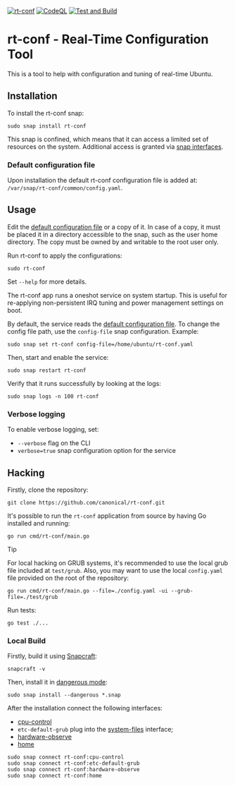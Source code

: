 [![rt-conf](https://snapcraft.io/rt-conf/badge.svg)](https://snapcraft.io/rt-conf)
[![CodeQL](https://github.com/canonical/rt-conf/actions/workflows/github-code-scanning/codeql/badge.svg)](https://github.com/canonical/rt-conf/actions/workflows/github-code-scanning/codeql)
[![Test and Build](https://github.com/canonical/rt-conf/actions/workflows/test.yaml/badge.svg)](https://github.com/canonical/rt-conf/actions/workflows/test.yaml)

# rt-conf - Real-Time Configuration Tool

This is a tool to help with configuration and tuning of real-time Ubuntu.

## Installation

To install the rt-conf snap:

```shell
sudo snap install rt-conf
```

This snap is confined, which means that it can access a limited set of resources on the system.
Additional access is granted via [snap interfaces](https://snapcraft.io/docs/interfaces).


### Default configuration file

Upon installation the default rt-conf configuration file is added at: `/var/snap/rt-conf/common/config.yaml`.

## Usage

Edit the [default configuration file](#default-configuration-file) or a copy of it.
In case of a copy, it must be placed it in a directory accessible to the snap, such as the user home directory.
The copy must be owned by and writable to the root user only.

Run rt-conf to apply the configurations:

```shell
sudo rt-conf
```

Set `--help` for more details.

The rt-conf app runs a oneshot service on system startup.
This is useful for re-applying non-persistent IRQ tuning and power management settings on boot.

By default, the service reads the [default configuration file](#default-configuration-file).
To change the config file path, use the `config-file` snap configuration. Example:

```shell
sudo snap set rt-conf config-file=/home/ubuntu/rt-conf.yaml
```

Then, start and enable the service:

```shell
sudo snap restart rt-conf
```

Verify that it runs successfully by looking at the logs:

```shell
sudo snap logs -n 100 rt-conf
```

### Verbose logging

To enable verbose logging, set:

- `--verbose` flag on the CLI
- `verbose=true` snap configuration option for the service

## Hacking

Firstly, clone the repository:

```shell
git clone https://github.com/canonical/rt-conf.git
```

It's possible to run the `rt-conf` application from source by having Go installed and running:

```shell
go run cmd/rt-conf/main.go
```

> [!TIP]
> For local hacking on GRUB systems, it's recommended to use the local grub file included at `test/grub`.
> Also, you may want to use the local `config.yaml` file provided on the root of the repository:
>
> ```shell
> go run cmd/rt-conf/main.go --file=./config.yaml -ui --grub-file=./test/grub
> ```

Run tests:

```shell
go test ./...
```

### Local Build

Firstly, build it using [Snapcraft](https://snapcraft.io/snapcraft):

```shell
snapcraft -v
```

Then, install it in [dangerous mode](https://snapcraft.io/docs/install-modes#heading--dangerous):

```shell
sudo snap install --dangerous *.snap
```

After the installation connect the following interfaces:

- [cpu-control](https://snapcraft.io/docs/cpu-control-interface)
- `etc-default-grub` plug into the [system-files](https://snapcraft.io/docs/system-files-interface) interface;
- [hardware-observe](https://snapcraft.io/docs/hardware-observe-interface)
- [home](https://snapcraft.io/docs/home-interface)

```shell
sudo snap connect rt-conf:cpu-control
sudo snap connect rt-conf:etc-default-grub
sudo snap connect rt-conf:hardware-observe
sudo snap connect rt-conf:home
```
